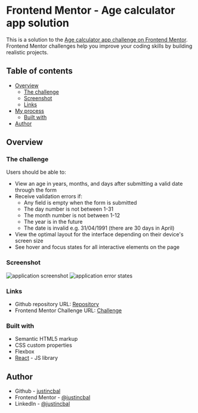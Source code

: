 # Frontend Mentor - Age calculator app solution

This is a solution to the [Age calculator app challenge on Frontend Mentor](https://www.frontendmentor.io/challenges/age-calculator-app-dF9DFFpj-Q). Frontend Mentor challenges help you improve your coding skills by building realistic projects. 

## Table of contents

- [Overview](#overview)
  - [The challenge](#the-challenge)
  - [Screenshot](#screenshot)
  - [Links](#links)
- [My process](#my-process)
  - [Built with](#built-with)
- [Author](#author)

## Overview

### The challenge

Users should be able to:

- View an age in years, months, and days after submitting a valid date through the form
- Receive validation errors if:
  - Any field is empty when the form is submitted
  - The day number is not between 1-31
  - The month number is not between 1-12
  - The year is in the future
  - The date is invalid e.g. 31/04/1991 (there are 30 days in April)
- View the optimal layout for the interface depending on their device's screen size
- See hover and focus states for all interactive elements on the page

### Screenshot

![application screenshot](/public/screenshot.png)
![application error states](/public/screenshot-error.png)

### Links

- Github repository URL: [Repository](https://github.com/justincbal/Frontend-Mentor/tree/main/age-calculator-app-main)
- Frontend Mentor Challenge URL: [Challenge](https://www.frontendmentor.io/challenges/age-calculator-app-dF9DFFpj-Q)

### Built with

- Semantic HTML5 markup
- CSS custom properties
- Flexbox
- [React](https://reactjs.org/) - JS library

## Author

- Github - [justincbal](https://github.com/justincbal)
- Frontend Mentor - [@justincbal](https://www.frontendmentor.io/profile/justincbal)
- LinkedIn - [@justincbal](https://www.linkedin.com/in/justincbal/)
